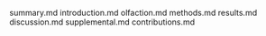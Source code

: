 summary.md
introduction.md
olfaction.md
methods.md
results.md
discussion.md
supplemental.md
contributions.md